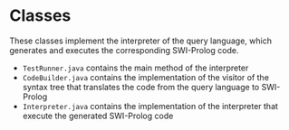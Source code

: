 # Classes

These classes implement the interpreter of the query language, which generates and executes the corresponding SWI-Prolog code. 
* ```TestRunner.java```  contains the main method of the interpreter
* ```CodeBuilder.java``` contains the implementation of the visitor of the syntax tree that translates the code from the query language to SWI-Prolog 
* ```Interpreter.java``` contains the implementation of the interpreter that execute the generated SWI-Prolog code 

